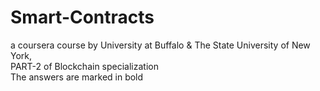# Smart-Contracts
a coursera course by University at Buffalo &amp; The State University of New York,  
PART-2 of Blockchain specialization  
The answers are marked in bold
